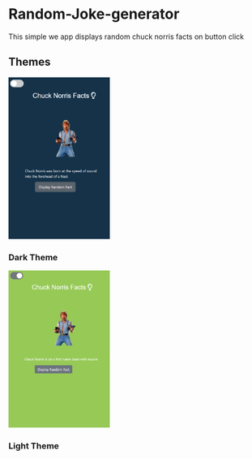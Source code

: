# Random-Joke-generator
This simple we app displays random chuck norris facts on button click

## Themes

<img src="img/dark_theme.png" width="200px"></img>
### Dark Theme

<img src="img/light_theme.png" width="200px"></img>
### Light Theme

